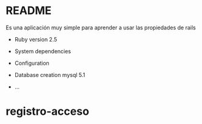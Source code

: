# README
Es una aplicación muy simple para aprender a usar las propiedades de rails


* Ruby version 2.5

* System dependencies 

* Configuration

* Database creation mysql 5.1

* ...
# registro-acceso
